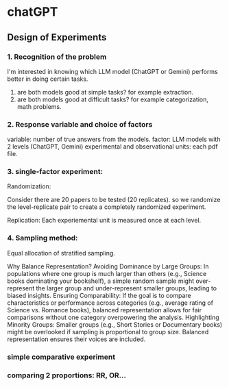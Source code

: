 # chatGPT

## Design of Experiments

### 1. Recognition of the problem

I'm interested in knowing which LLM model (ChatGPT or Gemini) performs better in doing certain tasks.

1. are both models good at simple tasks? for example extraction.
2. are both models good at difficult tasks? for example categorization, math problems.

### 2. Response variable and choice of factors
variable: number of true answers from the models.
factor: LLM models with 2 levels (ChatGPT, Gemini)
experimental and observational units: each pdf file.

### 3. single-factor experiment:

Randomization:

Consider there are 20 papers to be tested (20 replicates). so we randomize the level-replicate pair to create a completely randomized experiment.

Replication:
Each experiemental unit is measured once at each level.

### 4. Sampling method:
Equal allocation of stratified sampling. 

Why Balance Representation?
Avoiding Dominance by Large Groups:
In populations where one group is much larger than others (e.g., Science books dominating your bookshelf), a simple random sample might over-represent the larger group and under-represent smaller groups, leading to biased insights.
Ensuring Comparability:
If the goal is to compare characteristics or performance across categories (e.g., average rating of Science vs. Romance books), balanced representation allows for fair comparisons without one category overpowering the analysis.
Highlighting Minority Groups:
Smaller groups (e.g., Short Stories or Documentary books) might be overlooked if sampling is proportional to group size. Balanced representation ensures their voices are included.

### simple comparative experiment

### comparing 2 proportions: RR, OR...